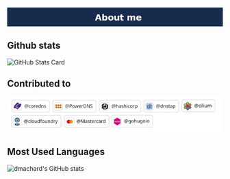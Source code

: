 ![about me](aboutme_v2.png)

## Github stats

![GitHub Stats Card](https://github-readme-stats.vercel.app/api?username=dmachard&show_icons=true&hide_border=true&theme=transparent&hide_title=true)

## Contributed to
![about me](contributions.jpg)

## Most Used Languages
![dmachard's GitHub stats](https://github-readme-stats.vercel.app/api/top-langs/?username=dmachard&layout=compact&show_icons=true&card_width=950&langs_count=12&hide_title=true&hide_border=true&disable_animations=true)
